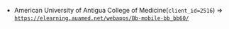  - American University of Antigua College of Medicine(`client_id=2516`) => [`https://elearning.auamed.net/webapps/Bb-mobile-bb_bb60/`](https://elearning.auamed.net/webapps/Bb-mobile-bb_bb60/)
